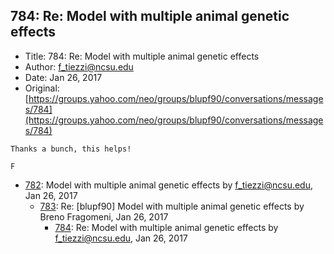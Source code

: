 ## 784: Re: Model with multiple animal genetic effects

- Title: 784: Re: Model with multiple animal genetic effects
- Author: f_tiezzi@ncsu.edu
- Date: Jan 26, 2017
- Original: [https://groups.yahoo.com/neo/groups/blupf90/conversations/messages/784](https://groups.yahoo.com/neo/groups/blupf90/conversations/messages/784)

```
Thanks a bunch, this helps!

F
```

- [782](0782.md): Model with multiple animal genetic effects by f_tiezzi@ncsu.edu, Jan 26, 2017
    - [783](0783.md): Re: [blupf90] Model with multiple animal genetic effects by Breno Fragomeni, Jan 26, 2017
        - [784](0784.md): Re: Model with multiple animal genetic effects by f_tiezzi@ncsu.edu, Jan 26, 2017
